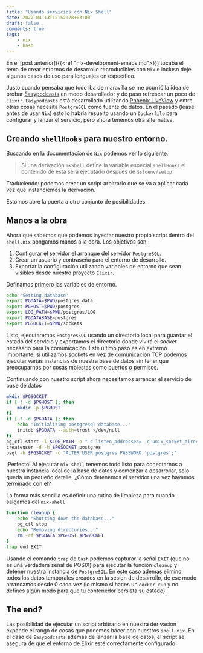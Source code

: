 ```yaml
---
title: "Usando servicios con Nix Shell"
date: 2022-04-13T12:52:28+03:00
draft: false
comments: true
tags:
    - nix
    - bash
---
```


En el [post anterior]({{<ref "nix-development-emacs.md">}}) tocaba el
tema de crear entornos de desarrollo reproducibles con `Nix` e incluso
dejé algunos casos de uso para lenguajes en específico.

Justo cuando pensaba que todo iba de maravilla se me ocurrió la idea
de probar
[Easypodcasts](https://github.com/easypodcasts/easy_podcasts) en modo
desarollador y de paso refrescar un poco de `Elixir`. `Easypodcasts`
está desarrollado utilizando [Phoenix
LiveView](https://github.com/phoenixframework/phoenix_live_view) y
entre otras cosas necesita `PostgreSQL` como fuente de datos. En el
pasado (léase antes de usar `Nix`) esto lo habría resuelto usando un
`Dockerfile` para configurar y lanzar el servicio, pero ahora tenemos
otra alternativa.

## Creando `shellHooks` para nuestro entorno.

Buscando en la documentacíon de `Nix` podemos ver lo siguiente:

> Si una derivación `mkShell` define la variable especial `shellHooks`
> el contenido de esta será ejecutado despúes de `$stdenv/setup`

Traduciendo: podemos crear un script arbitrario que se va a aplicar
cada vez que instanciemos la derivación.

Esto nos abre la puerta a otro conjunto de posibilidades.


## Manos a la obra

Ahora que sabemos que podemos inyectar nuestro propio script dentro del `shell.nix` pongamos manos a la obra. Los objetivos son:

1. Configurar el servidor el arranque del servidor `PostgreSQL`.
2. Crear un usuario y contraseña para el entorno de desarrollo.
3. Exportar la configuración utilizando variables de entorno que sean
   visibles desde nuestro proyecto `Elixir`.

Definamos primero las variables de entorno.


```sh
echo 'Setting database'
export PGDATA=$PWD/postgres_data
export PGHOST=$PWD/postgres
export LOG_PATH=$PWD/postgres/LOG
export PGDATABASE=postgres
export PGSOCKET=$PWD/sockets
```

Listo, ejecutaremos `PostgresSQL` usando un directorio local para guardar el estado del servicio y exportamos el directorio donde vivirá el _socket_ necesario para la comunicación. Este último paso es en extremo importante, si utilizamos sockets en vez de comunicación TCP podemos ejecutar varias instancias de nuestra base de datos sin tener que preocuparnos por cosas molestas como puertos o permisos.

Continuando con nuestro script ahora necesitamos arrancar el servicio de base de datos

```sh
mkdir $PGSOCKET
if [ ! -d $PGHOST ]; then
    mkdir -p $PGHOST
fi
if [ ! -d $PGDATA ]; then
    echo 'Initializing postgresql database...'
    initdb $PGDATA --auth=trust >/dev/null
fi
pg_ctl start -l $LOG_PATH -o "-c listen_addresses= -c unix_socket_directories=$PGSOCKET"
createuser -d -h $PGSOCKET postgres
psql -h $PGSOCKET -c "ALTER USER postgres PASSWORD 'postgres';"
```

¡Perfecto! Al ejecutar `nix-shell` tenemos todo listo para conectarnos a nuestra instancia local de la base de datos y comenzar a desarrollar, solo queda un pequeño detalle. ¿Cómo detenemos el servidor una vez hayamos terminado con el?

La forma más sencilla es definir una rutina de limpieza para cuando salgamos del `nix-shell`

```sh
function cleanup {
    echo "Shutting down the database..."
    pg_ctl stop
    echo "Removing directories..."
    rm -rf $PGDATA $PGHOST $PGSOCKET
}
trap end EXIT
```

Usando el comando `trap` de `Bash` podemos capturar la señal `EXIT` (que no es una verdadera señal de POSIX) para ejecutar la función `cleanup` y detener nuestra instancia de `PostgreSQL`. En este caso además elimino todos los datos temporales creados en la sesíon de desarrollo, de ese modo arrancamos desde 0 cada vez (lo mismo si haces un `docker run` y no defines algún modo para que tu contenedor persista su estado).

## The end?

Las posibilidad de ejecutar un script arbitrario en nuestra derivación expande el rango de cosas que podemos hacer con nuestros `shell.nix`. En el caso de `Easypodcasts` además de lanzar la base de datos, el script se asegura de que el entorno de Elixir esté correctamente configurado
